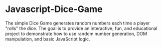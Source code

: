 # Javascript-Dice-Game
The simple Dice Game generates random numbers each time a player "rolls" the dice. The goal is to provide an interactive, fun, and educational project to demonstrate how to use random number generation, DOM manipulation, and basic JavaScript logic.
